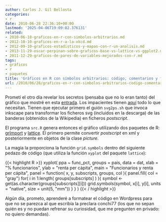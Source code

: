 ```yaml
---
author: Carlos J. Gil Bellosta
categories:
- r
date: 2010-06-28 22:36:10+00:00
lastmod: '2025-04-06T19:09:02.376131'
related:
- 2010-06-18-graficos-en-r-con-simbolos-arbitrarios.md
- 2012-10-10-graficos-en-r-a-la-xkcd.md
- 2012-09-10-graficos-estadisticos-y-mapas-con-r-un-analisis.md
- 2013-11-29-oscar-perpinan-sobre-graficos-base-vs-lattice-vs-ggplot2.md
- 2011-12-29-graficos-de-pares-de-variables-mejorados-con-r.md
tags:
- gráficos
- r
- paquetes
title: 'Gráficos en R con símbolos arbitrarios: código, comentarios y fin'
url: /2010/06/28/graficos-en-r-con-simbolos-arbitrarios-codigo-comentarios-y-fin/
---
```


Prometí el otro día revelar los secretos (pensaba que no lo eran tanto) del gráfico que mostré en esta [entrada](https://datanalytics.com/2010/06/18/graficos-en-r-con-simbolos-arbitrarios/). Los impacientes tienen [aquí](/uploads/grafico_banderas.zip) todo lo que necesitan. Tienen que ejecutar primero el guión `svg2ps.sh` que invoca inkscape para transformar los ficheros svg (incluidos en la descarga) de las banderas (obtenidos de la Wikipedia) en ficheros _postscript_.

El programa `src.R` genera entonces el gráfico utilizando dos paquetes de R: [grImport](http://cran.r-project.org/web/packages/grImport/index.html) y [lattice](http://cran.r-project.org/web/packages/lattice/index.html). El primero permite convertir _postscript_ en xml y posteriormente en objetos de la clase _picture_.

La magia la proporciona la función `grid.symbols` dentro del siguiente pedazo de código (que utiliza la función `xyplot` del paquete `lattice`):

{{< highlight R >}}
xyplot( ppa ~ func_pct,
    groups = pais, data = dat,
    xlab = "% funcionarios", ylab = "renta per cápita",
    main = "Funcionarios y renta per cápita",
    panel = function( x, y, subscripts, groups, col ){
        panel.fill( col = "gray")
        for( i in 1:length( groups[subscripts] ) ){
            symbol <- get(as.character(groups[subscripts][i]))
            grid.symbols(symbol,
                x[i], y[i],
                units = "native",
                size = unit(5, "mm"))
        }
    }
)
{{< / highlight >}}

Algún día, prometo, aprenderé a formatear el código en Wordpress para que no se parezca al que escribía la preclara conchi77 (los que no sepan quién es y no puedan refrenar su curiosidad, que me pregunten en privado: no quiero demandas).